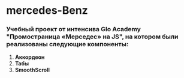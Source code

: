 # mercedes-Benz #
### Учебный проект от интенсива Glo Academy "Промостраница «Мерседес» на JS", на котором были реализованы следующие компоненты: ###

1) **Аккордеон**
2) **Табы**
3) **SmoothScroll**

